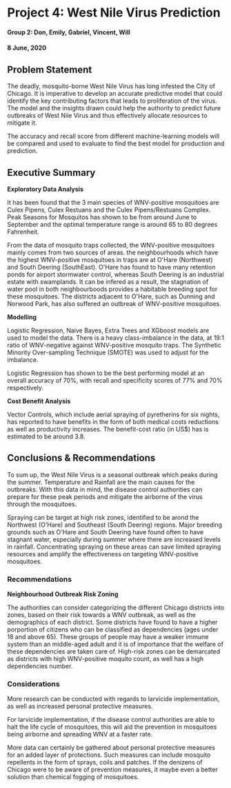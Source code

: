 # Project 4: West Nile Virus Prediction
#### Group 2: Don, Emily, Gabriel, Vincent, Will 
#### 8 June, 2020


## Problem Statement

The deadly, mosquito-borne West Nile Virus has long infested the City of Chicago. It is imperative to develop an accurate predictive model that could identify the key contributing factors that leads to proliferation of the virus. The model and the insights drawn could help the authority to predict future outbreaks of West Nile Virus and thus effectively allocate resources to mitigate it.

The accuracy and recall score from different machine-learning models will be compared and used to evaluate to find the best model for production and prediction.


## Executive Summary

**Exploratory Data Analysis**

It has been found that the 3 main species of WNV-positive mosquitoes are Culex Pipens, Culex Restuans and the Culex Pipens/Restuans Complex. Peak Seasons for Mosquitos has shown to be from around June to September and the optimal temperature range is around 65 to 80 degrees Fahrenheit. 

From the data of mosquito traps collected, the WNV-positive mosquitoes mainly comes from two sources of areas.  the neighbourhoods which have the highest WNV-positive mosquitoes in traps are at O'Hare (Northwest) and South Deering (SouthEast). O'Hare has found to have many retention ponds for airport stormwater control, whereas South Deering is an industrial estate with swamplands. It can be infered as a result, the stagnation of water pool in both neighbourboods provides a habitable breeding spot for these mosquitoes. The districts adjacent to O'Hare, such as Dunning and Norwood Park, has also suffered an outbreak of WNV-positive mosquitoes.


**Modelling**

Logistic Regression, Naive Bayes, Extra Trees and XGboost models are used to model the data. There is a heavy class-imbalance in the data, at 19:1 ratio of WNV-negative against WNV-positive mosquito traps. The Synthetic Minority Over-sampling Technique (SMOTE) was used to adjust for the imbalance. 

Logistic Regression has shown to be the best performing model at an overall accuracy of 70%, with recall and specificity scores of 77% and 70% respectively. 


**Cost Benefit Analysis**  

Vector Controls, which include aerial spraying of pyretherins for six nights, has reported to have benefits in the form of both medical costs reductions as well as productivity increases. The benefit-cost ratio (in US$) has is estimated to be around 3.8.  


## Conclusions & Recommendations

To sum up, the West Nile Virus is a seasonal outbreak which peaks during the summer. Temperature and Rainfall are the main causes for the outbreaks. With this data in mind, the disease control authorities can prepare for these peak periods and mitigate the airborne of the virus through the mosquitoes. 

Spraying can be target at high risk zones, identified to be arond the Northwest (O'Hare) and Southeast (South Deering) regions. Major breeding grounds such as O'Hare and South Deering have found often to have stagnant water, especially during summer where there are increased levels in rainfall. Concentrating spraying on these areas can save limited spraying resources and amplify the effectiveness on targeting WNV-positive mosquitoes. 


### Recommendations
  

**Neighbourhood Outbreak Risk Zoning**

The authorities can consider categorizing the different Chicago districts into zones, based on their risk towards a WNV outbreak, as well as the demographics of each district. Some districts have found to have a higher porportion of citizens who can be classified as dependencies (ages under 18 and above 65). These groups of people may have a weaker immune system than an middle-aged adult and it is of importance that the welfare of these dependencies are taken care of. High-risk zones can be demarcated as districts with high WNV-positive moquito count, as well has a high dependencies number. 


### Considerations 

More research can be conducted with regards to larvicide implementation, as well as increased personal protective measures. 

For larvicide implementation, if the disease control authorities are able to halt the life cycle of mosquitoes, this will aid the prevention in mosquitoes being airborne and spreading WNV at a faster rate. 

More data can certainly be gathered about personal protective measures for an added layer of protections. Such measures can include mosquito repellents in the form of sprays, coils and patches. If the denizens of Chicago were to be aware of prevention measures, it maybe even a better solution than chemical fogging of mosquitoes.  



